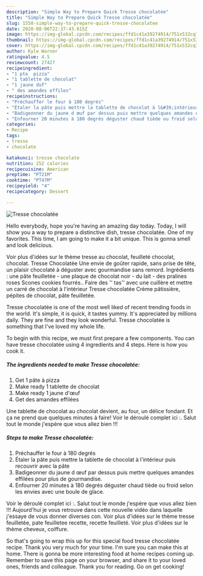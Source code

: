 ```yaml
---
description: "Simple Way to Prepare Quick Tresse chocolatée"
title: "Simple Way to Prepare Quick Tresse chocolatée"
slug: 1558-simple-way-to-prepare-quick-tresse-chocolatee
date: 2020-08-06T22:37:43.615Z
image: https://img-global.cpcdn.com/recipes/ffd1c41a39274914/751x532cq70/tresse-chocolatee-photo-principale-de-la-recette.jpg
thumbnail: https://img-global.cpcdn.com/recipes/ffd1c41a39274914/751x532cq70/tresse-chocolatee-photo-principale-de-la-recette.jpg
cover: https://img-global.cpcdn.com/recipes/ffd1c41a39274914/751x532cq70/tresse-chocolatee-photo-principale-de-la-recette.jpg
author: Kyle Warner
ratingvalue: 4.5
reviewcount: 27427
recipeingredient:
- "1 pte  pizza"
- "1 tablette de chocolat"
- "1 jaune duf"
- " des amandes effiles"
recipeinstructions:
- "Préchauffer le four à 180 degrés"
- "Étaler la pâte puis mettre la tablette de chocolat à l&#39;intérieur puis recouvrir avec la pâte"
- "Badigeonner du jaune d œuf par dessus puis mettre quelques amandes effilées pour plus de gourmandise."
- "Enfourner 20 minutes à 180 degrés déguster chaud tiède ou froid selon les envies avec une boule de glace."
categories:
- Recipe
tags:
- tresse
- chocolate

katakunci: tresse chocolate 
nutrition: 252 calories
recipecuisine: American
preptime: "PT21M"
cooktime: "PT47M"
recipeyield: "4"
recipecategory: Dessert

---
```



![Tresse chocolatée](https://img-global.cpcdn.com/recipes/ffd1c41a39274914/751x532cq70/tresse-chocolatee-photo-principale-de-la-recette.jpg)

Hello everybody, hope you're having an amazing day today. Today, I will show you a way to prepare a distinctive dish, tresse chocolatée. One of my favorites. This time, I am going to make it a bit unique. This is gonna smell and look delicious.

Voir plus d&#39;idées sur le thème tresse au chocolat, feuilleté chocolat, chocolat. Tresse Chocolatée Une envie de goûter rapide, sans prise de tête, un plaisir chocolaté à déguster avec gourmandise sans remord. Ingrédients : une pâte feuilletée - une plaque de chocolat noir - du lait - des pralines roses Scones cookies fourrés.. Faire des &#39;&#39; tas&#39;&#39; avec une cuillère et mettre un carré de chocolat à l&#39;intérieur Tresse chocolatée Crème pâtissière, pépites de chocolat, pâte feuilletée.

Tresse chocolatée is one of the most well liked of recent trending foods in the world. It's simple, it is quick, it tastes yummy. It's appreciated by millions daily. They are fine and they look wonderful. Tresse chocolatée is something that I've loved my whole life.


To begin with this recipe, we must first prepare a few components. You can have tresse chocolatée using 4 ingredients and 4 steps. Here is how you cook it.

<!--inarticleads1-->

##### The ingredients needed to make Tresse chocolatée:

1. Get 1 pâte à pizza
1. Make ready 1 tablette de chocolat
1. Make ready 1 jaune d&#39;œuf
1. Get  des amandes effilées


Une tablette de chocolat au chocolat devient, au four, un délice fondant. Et ça ne prend que quelques minutes à faire! Voir le déroulé complet ici :. Salut tout le monde j&#39;espère que vous allez bien !!! 

<!--inarticleads2-->

##### Steps to make Tresse chocolatée:

1. Préchauffer le four à 180 degrés
1. Étaler la pâte puis mettre la tablette de chocolat à l&#39;intérieur puis recouvrir avec la pâte
1. Badigeonner du jaune d œuf par dessus puis mettre quelques amandes effilées pour plus de gourmandise.
1. Enfourner 20 minutes à 180 degrés déguster chaud tiède ou froid selon les envies avec une boule de glace.


Voir le déroulé complet ici :. Salut tout le monde j&#39;espère que vous allez bien !!! Aujourd&#39;hui je vous retrouve dans cette nouvelle vidéo dans laquelle j&#39;essaye de vous donner diverses con. Voir plus d&#39;idées sur le thème tresse feuilletée, pate feuilletee recette, recette feuilleté. Voir plus d&#39;idées sur le thème cheveux, coiffure. 

So that's going to wrap this up for this special food tresse chocolatée recipe. Thank you very much for your time. I'm sure you can make this at home. There is gonna be more interesting food at home recipes coming up. Remember to save this page on your browser, and share it to your loved ones, friends and colleague. Thank you for reading. Go on get cooking!
